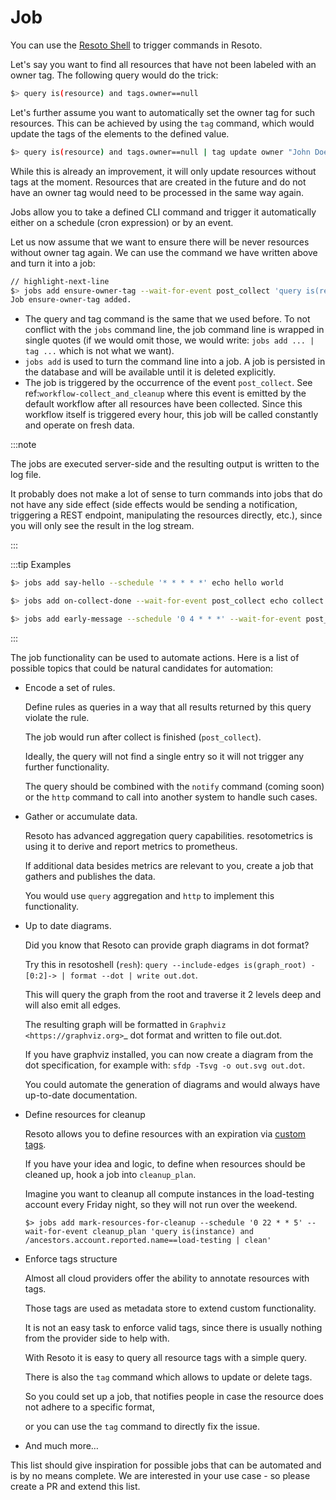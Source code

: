 # Job

You can use the [Resoto Shell](../components/shell.md) to trigger commands in Resoto.

Let's say you want to find all resources that have not been labeled with an owner tag. The following query would do the trick:

```bash
$> query is(resource) and tags.owner==null
```

Let's further assume you want to automatically set the owner tag for such resources. This can be achieved by using the `tag` command, which would update the tags of the elements to the defined value.

```bash
$> query is(resource) and tags.owner==null | tag update owner "John Doe"
```

While this is already an improvement, it will only update resources without tags at the moment. Resources that are created in the future and do not have an owner tag would need to be processed in the same way again.

Jobs allow you to take a defined CLI command and trigger it automatically either on a schedule (cron expression) or by an event.

Let us now assume that we want to ensure there will be never resources without owner tag again. We can use the command we have written above and turn it into a job:

```bash
// highlight-next-line
$> jobs add ensure-owner-tag --wait-for-event post_collect 'query is(resource) and tags.owner==null | tag update owner "John Doe"'
Job ensure-owner-tag added.
```

- The query and tag command is the same that we used before. To not conflict with the `jobs` command line, the job command line is wrapped in single quotes (if we would omit those, we would write: `jobs add ... | tag ...` which is not what we want).
- `jobs add` is used to turn the command line into a job. A job is persisted in the database and will be available until it is deleted explicitly.
- The job is triggered by the occurrence of the event `post_collect`. See ref:`workflow-collect_and_cleanup` where this event is emitted by the default workflow after all resources have been collected. Since this workflow itself is triggered every hour, this job will be called constantly and operate on fresh data.

:::note

The jobs are executed server-side and the resulting output is written to the log file.

It probably does not make a lot of sense to turn commands into jobs that do not have any side effect (side effects would be sending a notification, triggering a REST endpoint, manipulating the resources directly, etc.), since you will only see the result in the log stream.

:::

:::tip Examples

```bash title="Print 'hello world' to the log stream every minute"
$> jobs add say-hello --schedule '* * * * *' echo hello world
```

```bash title="Print a message when the post_collect event is received"
$> jobs add on-collect-done --wait-for-event post_collect echo collect is done!
```

```bash title="Print a message when the first post_collect is received after 4 AM (assuming the post_collect event occurs every hour, this job would be triggered once per day)"
$> jobs add early-message --schedule '0 4 * * *' --wait-for-event post_collect echo collect after 4AM is done!
```

:::

The job functionality can be used to automate actions. Here is a list of possible topics that could be natural candidates for automation:

- Encode a set of rules.

  Define rules as queries in a way that all results returned by this query violate the rule.

  The job would run after collect is finished (`post_collect`).

  Ideally, the query will not find a single entry so it will not trigger any further functionality.

  The query should be combined with the `notify` command (coming soon) or the `http` command to call into another system to handle such cases.

- Gather or accumulate data.

  Resoto has advanced aggregation query capabilities. resotometrics is using it to derive and report metrics to prometheus.

  If additional data besides metrics are relevant to you, create a job that gathers and publishes the data.

  You would use `query` aggregation and `http` to implement this functionality.

- Up to date diagrams.

  Did you know that Resoto can provide graph diagrams in dot format?

  Try this in resotoshell (`resh`): `query --include-edges is(graph_root) -[0:2]-> | format --dot | write out.dot`.

  This will query the graph from the root and traverse it 2 levels deep and will also emit all edges.

  The resulting graph will be formatted in `Graphviz <https://graphviz.org>`\_ dot format and written to file out.dot.

  If you have graphviz installed, you can now create a diagram from the dot specification, for example with: `sfdp -Tsvg -o out.svg out.dot`.

  You could automate the generation of diagrams and would always have up-to-date documentation.

- Define resources for cleanup

  Resoto allows you to define resources with an expiration via [custom tags](https://github.com/someengineering/resoto/tree/main/plugins/cleanup_expired#tag-format).

  If you have your idea and logic, to define when resources should be cleaned up, hook a job into `cleanup_plan`.

  Imagine you want to cleanup all compute instances in the load-testing account every Friday night, so they will not run over the weekend.

  ```
  $> jobs add mark-resources-for-cleanup --schedule '0 22 * * 5' --wait-for-event cleanup_plan 'query is(instance) and /ancestors.account.reported.name==load-testing | clean'
  ```

- Enforce tags structure

  Almost all cloud providers offer the ability to annotate resources with tags.

  Those tags are used as metadata store to extend custom functionality.

  It is not an easy task to enforce valid tags, since there is usually nothing from the provider side to help with.

  With Resoto it is easy to query all resource tags with a simple query.

  There is also the `tag` command which allows to update or delete tags.

  So you could set up a job, that notifies people in case the resource does not adhere to a specific format,

  or you can use the `tag` command to directly fix the issue.

- And much more…

This list should give inspiration for possible jobs that can be automated and is by no means complete. We are interested in your use case - so please create a PR and extend this list.
